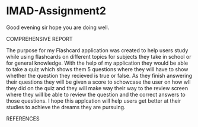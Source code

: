 # IMAD-Assignment2

Good evening sir hope you are doing well.

COMPREHENSIVE REPORT

The purpose for my Flashcard application was created to help users study while using flashcards on different topics for subjects they take in school or for general knowledge. With the help of my application they would be able to take a quiz which shows them 5 questions where they will have to show whether the question they recieved is true or false. As they finish answering their questions they will be given a score to schowcase the user on how wll they did on the quiz and they will make way their way to the review screen where they will be able to review the question and the correct answers to those questions. I hope this applcation will help users get better at their studies to achieve the dreams they are pursuing. 

REFERENCES

